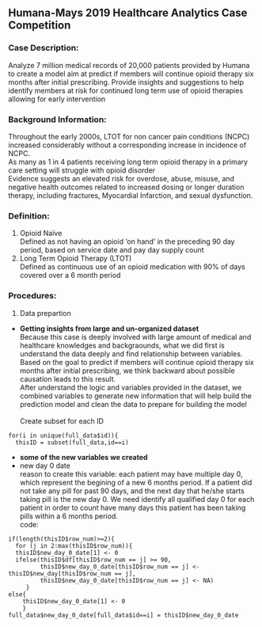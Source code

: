 ## Humana-Mays 2019 Healthcare Analytics Case Competition 

### Case Description:
Analyze 7 million medical records of 20,000 patients provided by Humana to create a model aim at predict if members will continue opioid therapy six months after initial prescribing. Provide insights and suggestions to help identify members at risk for continued long term use of opioid therapies allowing for early intervention

### Background Information:
Throughout the early 2000s, LTOT for non cancer pain conditions (NCPC) increased considerably without a corresponding increase in incidence of NCPC.<br>
As many as 1 in 4 patients receiving long term opioid therapy in a primary care setting will struggle with opioid disorder <br>
Evidence suggests an elevated risk for overdose, abuse, misuse, and negative health outcomes related to increased dosing or longer duration therapy, including fractures, Myocardial Infarction, and sexual dysfunction.

### Definition:
1. Opioid Naïve <br>
Defined as not having an opioid ‘on hand’ in the preceding 90 day period, based on service date and pay day supply count
2. Long Term Opioid Therapy (LTOT) <br>
Defined as continuous use of an opioid medication with 90% of days covered over a 6 month period

### Procedures:
1. Data prepartion<br>
* **Getting insights from large and un-organized dataset**<br>
Because this case is deeply involved with large amount of medical and healthcare knowledges and backgraounds, what we did first is understand the data deeply and find relationship between variables.<br>
Based on the goal to predict if members will continue opioid therapy six months after initial prescribing, we think backward about possible causation leads to this result.<br>
After understand the logic and variables provided in the dataset, we combined variables to generate new information that will help build the prediction model and clean the data to prepare for building the model <br>
<br> Create subset for each ID
```
for(i in unique(full_data$id)){
  thisID = subset(full_data,id==i)
```
* **some of the new variables we created**
* new day 0 date
<br> reason to create this variable: each patient may have multiple day 0, which represent the begining of a new 6 months period. If a patient did not take any pill for past 90 days, and the next day that he/she starts taking pill is the new day 0. We need identify all qualified day 0 for each patient in order to count have many days this patient has been taking pills within a 6 months period.
<br> code:
```
if(length(thisID$row_num)>=2){
  for (j in 2:max(thisID$row_num)){
  thisID$new_day_0_date[1] <- 0
  ifelse(thisID$df[thisID$row_num == j] >= 90,
         thisID$new_day_0_date[thisID$row_num == j] <- thisID$new_day[thisID$row_num == j],
         thisID$new_day_0_date[thisID$row_num == j] <- NA)
     }
else{
    thisID$new_day_0_date[1] <- 0
    }
full_data$new_day_0_date[full_data$id==i] = thisID$new_day_0_date 

```



